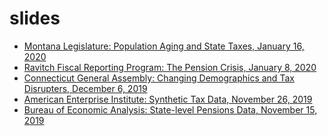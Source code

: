 # slides
- [Montana Legislature: Population Aging and State Taxes, January 16, 2020](https://github.com/donboyd5/slides/blob/master/2020-01-16_Boyd_MT_MARA_PopulationAgingAndStateTaxes_Final.pdf)
- [Ravitch Fiscal Reporting Program: The Pension Crisis, January 8, 2020](https://github.com/donboyd5/slides/blob/master/Boyd%20CUNY%20Ravitch%20Fiscal%20Journalism%20Public%20Pensions%20Crisis%20Primer_2020-01-08(9).pdf)
- [Connecticut General Assembly: Changing Demographics and Tax Disrupters, December 6, 2019](https://github.com/donboyd5/slides/blob/master/2019-12-04_Boyd_CTGANonPartisanInsightsConference_DemographicsTaxDisrupters_Final.pdf)
- [American Enterprise Institute: Synthetic Tax Data, November 26, 2019](https://github.com/donboyd5/slides/blob/master/2019-11-26_Boyd%20AEI%20Synthetic%20Tax%20Data_v2.pdf)
- [Bureau of Economic Analysis: State-level Pensions Data, November 15, 2019](https://github.com/donboyd5/slides/blob/master/2019-11-15_Boyd%20BEA%20Pensions_v2.pdf)
